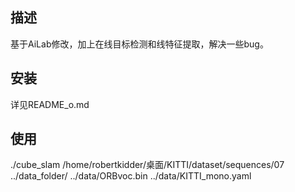 ## 描述
基于AiLab修改，加上在线目标检测和线特征提取，解决一些bug。

## 安装
详见README_o.md

## 使用
./cube_slam /home/robertkidder/桌面/KITTI/dataset/sequences/07 ../data_folder/ ../data/ORBvoc.bin ../data/KITTI_mono.yaml
